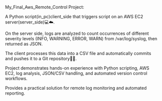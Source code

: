 My_Final_Aws_Remote_Control Project:
 
A Python script(in_pc)client_side that triggers script on an AWS EC2 server(server_side)💻☁️.

On the server side, logs are analyzed to count occurrences of different severity levels (INFO, WARNING, ERROR, WARN) from /var/log/syslog, then returned as JSON.

The client processes this data into a CSV file and automatically commits and pushes it to a Git repository🔄📁.

Project demonstrates hands-on experience with Python scripting, AWS EC2, log analysis, JSON/CSV handling, and automated version control workflows.

Provides a practical solution for remote log monitoring and automated reporting.
